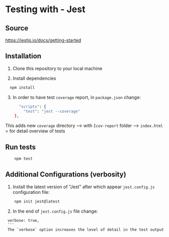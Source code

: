 # Testing with - Jest

## Source 

https://jestjs.io/docs/getting-started


## Installation

1. Clone this repository to your local machine

2. Install dependencies

```bash
  npm install
```
3. In order to have test `coverage` report, in `package.json` change:

  ```bash
        "scripts": {
          "test": "jest --coverage"
      },
  ```

 This adds new `coverage` directory --> with `Icov-report` folder --> `index.html` = for detail overview of tests

## Run tests

  ```bash
      npm test
  ```

## Additional Configurations (verbosity)

 1. Install the latest version of "Jest" after which appear `jest.config.js` configuration file:

   ```bash
       npm init jest@latest
   ```

 2. In the end of `jest.config.js` file change:

   ```bash
    verbose: true,
    ```
    The `verbose` option increases the level of detail in the test output.